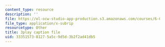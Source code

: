 ```yaml
---
content_type: resource
description: ''
file: https://ol-ocw-studio-app-production.s3.amazonaws.com/courses/6-006-introduction-to-algorithms-fall-2011/3335157381275a5c9d5d3b2f2ad41db5_PptQgy89cN8.vtt
file_type: application/x-subrip
resourcetype: Other
title: 3play caption file
uid: 33351573-8127-5a5c-9d5d-3b2f2ad41db5
---
```

